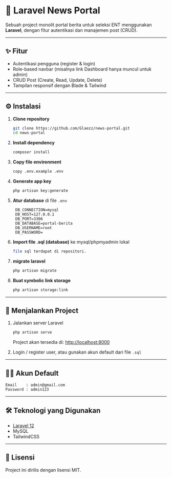 # 📰 Laravel News Portal

Sebuah project monolit portal berita untuk seleksi ENT menggunakan **Laravel**, dengan fitur autentikasi dan manajemen post (CRUD).

---

## ✨ Fitur

-   Autentikasi pengguna (register & login)
-   Role-based navbar (misalnya link Dashboard hanya muncul untuk admin)
-   CRUD Post (Create, Read, Update, Delete)
-   Tampilan responsif dengan Blade & Tailwind

---

## ⚙️ Instalasi

1. **Clone repository**

    ```bash
    git clone https://github.com/Glaezz/news-portal.git
    cd news-portal

    ```

2. **Install dependency**

    ```bash
    composer install
    ```

3. **Copy file environment**

    ```bash
    copy .env.example .env
    ```

4. **Generate app key**

    ```bash
    php artisan key:generate
    ```

5. **Atur database** di file `.env`

    ```env
     DB_CONNECTION=mysql
     DB_HOST=127.0.0.1
     DB_PORT=3306
     DB_DATABASE=portal-berita
     DB_USERNAME=root
     DB_PASSWORD=
    ```

6. **Import file .sql (database)** ke mysql/phpmyadmin lokal

    ```bash
    file sql terdapat di repositori.
    ```

7. **migrate laravel**

    ```bash
    php artisan migrate
    ```

8. **Buat symbolic link storage**

    ```bash
    php artisan storage:link
    ```

---

## 🚀 Menjalankan Project

1. Jalankan server Laravel

    ```bash
    php artisan serve
    ```

    Project akan tersedia di: [http://localhost:8000](http://localhost:8000)

2. Login / register user, atau gunakan akun default dari file `.sql`

---

## 🧑‍💻 Akun Default

```
Email    : admin@gmail.com
Password : admin123
```

---

## 🛠️ Teknologi yang Digunakan

-   [Laravel 12](https://laravel.com/)
-   MySQL
-   TailwindCSS

---

## 📄 Lisensi

Project ini dirilis dengan lisensi MIT.
